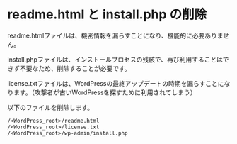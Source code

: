 # readme.html と install.php の削除

readme.htmlファイルは、機密情報を漏らすことになり、機能的に必要ありません。

install.phpファイルは、インストールプロセスの残骸で、再び利用することはできず不要なため、削除することが必要です。

license.txtファイルは、WordPressの最終アップデートの時期を漏らすことになります。（攻撃者が古いWordPressを探すために利用されてしまう）


以下のファイルを削除します。

    /<WordPress_root>/readme.html
    /<WordPress_root>/license.txt
    /<WordPress_root>/wp-admin/install.php

